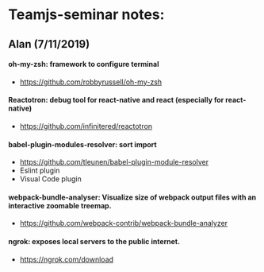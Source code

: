 # Teamjs-seminar notes:

## Alan (7/11/2019)
#### oh-my-zsh: framework to configure terminal
- https://github.com/robbyrussell/oh-my-zsh
#### Reactotron: debug tool for react-native and react (especially for react-native)
- https://github.com/infinitered/reactotron
#### babel-plugin-modules-resolver: sort import 
- https://github.com/tleunen/babel-plugin-module-resolver
- Eslint plugin
- Visual Code plugin
#### webpack-bundle-analyser: Visualize size of webpack output files with an interactive zoomable treemap.
- https://github.com/webpack-contrib/webpack-bundle-analyzer
#### ngrok: exposes local servers to the public internet.
- https://ngrok.com/download

